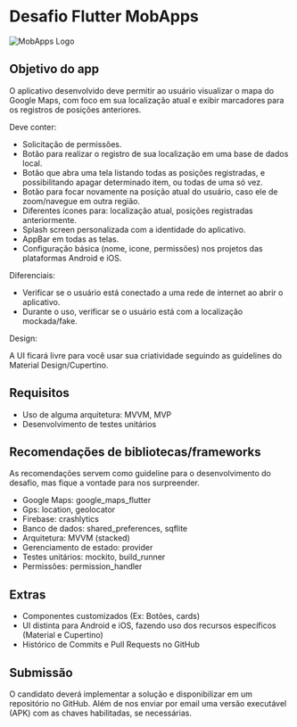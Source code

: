 # Desafio Flutter MobApps

![MobApps Logo](https://i.imgur.com/zyKt9gn.png)

## Objetivo do app

O aplicativo desenvolvido deve permitir ao usuário visualizar o mapa do Google Maps, com foco em sua localização atual e exibir marcadores para os registros de posições anteriores.

Deve conter:

  - Solicitação de permissões.
  - Botão para realizar o registro de sua localização em uma base de dados local.
  - Botão que abra uma tela listando todas as posições registradas, e possibilitando apagar determinado item, ou todas de uma só vez.
  - Botão para focar novamente na posição atual do usuário, caso ele de zoom/navegue em outra região.
  - Diferentes ícones para: localização atual, posições registradas anteriormente.
  - Splash screen personalizada com a identidade do aplicativo.
  - AppBar em todas as telas.
  - Configuração básica (nome, icone, permissões) nos projetos das plataformas Android e iOS.

Diferenciais:

- Verificar se o usuário está conectado a uma rede de internet ao abrir o aplicativo.
- Durante o uso, verificar se o usuário está com a localização mockada/fake.

Design:

A UI ficará livre para você usar sua criatividade seguindo as guidelines do Material Design/Cupertino.

## Requisitos

- Uso de alguma arquitetura: MVVM, MVP
- Desenvolvimento de testes unitários

## Recomendações de bibliotecas/frameworks

As recomendações servem como guideline para o desenvolvimento do desafio, mas fique a vontade para nos surpreender.

- Google Maps: google_maps_flutter
- Gps: location, geolocator
- Firebase: crashlytics
- Banco de dados: shared_preferences, sqflite
- Arquitetura: MVVM (stacked)
- Gerenciamento de estado: provider
- Testes unitários: mockito, build_runner
- Permissões: permission_handler

## Extras

- Componentes customizados (Ex: Botões, cards)
- UI distinta para Android e iOS, fazendo uso dos recursos específicos (Material e Cupertino) 
- Histórico de Commits e Pull Requests no GitHub

## Submissão

O candidato deverá implementar a solução e disponibilizar em um repositório no GitHub. Além de nos enviar por email uma versão executável (APK) com as chaves habilitadas, se necessárias.

